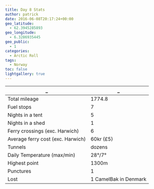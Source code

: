 ```yaml
---
title: Day 8 Stats
author: patrick
date: 2016-06-08T20:17:24+00:00
geo_latitude:
  - 62.3945285893
geo_longitude:
  - 6.3286935445
geo_public:
  - 1
categories:
  - Arctic Roll
tags:
  - Norway
toc: false
lightgallery: true
---
```


_      |_
---------|--------
Total mileage | 1774.8
Fuel stops | 7
Nights in a tent| 5
Nights in a shed | 1
Ferry crossings (exc. Harwich) | 6
Average ferry cost (exc. Harwich) | 60kr (£5)
Tunnels | dozens
Daily Temperature (max/min) | 28°/7°
Highest point | 1300m
Punctures | 1
Lost | 1 CamelBak in Denmark
